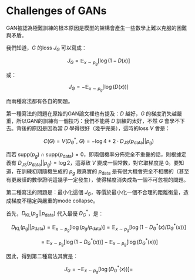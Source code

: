 # Challenges of GANs

GAN被認為極難訓練的根本原因是模型的架構會產生一些數學上難以克服的困難與矛盾。

我們知道，$G$ 的loss $J_G$ 可以寫成：

$$J_G= \mathbb{E}_{x \sim p_g}[ \log(1 - D(x) ]$$

或：

$$J_G= -\mathbb{E}_{x \sim p_g}[ \log(D(x)) ]$$

而兩種寫法都有各自的問題。

第一種寫法的問題在原始的GAN論文裡也有提及：$D$ 越好，$G$ 的梯度消失越嚴重，所以GAN的訓練有一個技巧：我們不能將 $D$ 訓練的太好，不然 $G$ 會學不下去。背後的原因是因為當 $D$ 學得很好（幾乎完美），這時的loss $V$ 會是：

$$C(G)=V(D^*_G,\ G)=-\log 4+2\cdot D_{\text{JS}}(p_{\text{data}}||p_g)$$

而若 $\text{supp}(p_g) \cap\text{supp}(p_{\text{data}})=0$，即兩個機率分佈完全不重疊的話，則根據定義有 $D_{\text{JS}}(p_{\text{data}}||p_g)=\log 2$，這導致 $V$ 變成一個常數，對它取梯度是 $0$。要知道，在訓練初期隨機生成的 $p_g$ 跟真實的 $p_{\text{data}}$ 是有很大機會完全不相關的（甚至有更嚴謹的數學證明這幾乎一定發生），使得梯度消失成為一個不可忽視的問題。

第二種寫法的問題是：最小化這個 $J_G$，等價於最小化一個不合理的距離衡量，造成梯度不穩定與嚴重的mode collapse。

首先，$D_{\text{KL}}(p_{g}||p_{\text{data}})$ 代入最優 $D^*_G$，是：

$$D_{\text{KL}}(p_{g}||p_{\text{data}})=\mathbb{E}_{x\sim p_g}[\log(p_g/p_{\text{data}})]=\mathbb{E}_{x\sim p_g}[\log(1-D^*_G(x)/D^*_G(x))]$$

$$=\mathbb{E}_{x\sim p_g}[\log(1-D^*_G(x))]-\mathbb{E}_{x\sim p_g}[\log(D^*_G(x))]$$

因此，得到第二種寫法其實是：

$$J_G=-\mathbb{E}_{x\sim p_g}[\log(D^*_G(x))]=$$

